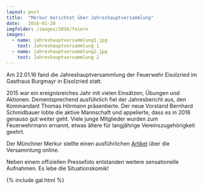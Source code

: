 ```yaml
---
layout: post
title:  "Merkur berichtet über Jahreshauptversammlung"
date:   2016-01-28
imgfolder: /images/2016/feiern
images:
  - name: jahreshauptversammlung1.jpg
    text: Jahreshauptversammlung 1
  - name: jahreshauptversammlung2.jpg
    text: Jahreshauptversammlung 2
---
```


Am 22.01.16 fand die Jahreshauptversammlung der Feuerwehr Eisolzried im Gasthaus Burgmayr in Eisolzried statt.

2015 war ein ereignisreiches Jahr mit vielen Einsätzen, Übungen und Aktionen. Dementsprechend ausführlich fiel der Jahresbericht aus, den Kommandant Thomas Hörmann präsentierte. Der neue Vorstand Bernhard Schmidbauer lobte die aktive Mannschaft und appelierte, dass es in 2016 genauso gut weiter geht. Viele junge Mitglieder wurden zum Feuerwehrmann ernannt, etwas ältere für langjährige Vereinszugehörigkeit geehrt.

Der Münchner Merkur stellte einen ausführlichen [Artikel][artikel] über die Versammlung online.

[artikel]: http://www.merkur.de/lokales/dachau/landkreis/jahresversammlung-feuerwehr-eisolzried-neues-fahrzeug-wird-sehnsuechtig-erwartet-6072202.html

Neben einem offiziellen Pressefoto entstanden weitere sensationelle Aufnahmen. Es lebe die Situationskomik!

{% include gal.html %}

